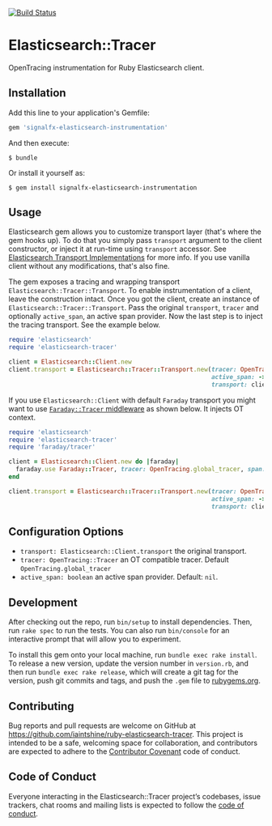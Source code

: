 [![Build Status](https://travis-ci.org/iaintshine/ruby-elasticsearch-tracer.svg?branch=master)](https://travis-ci.org/iaintshine/ruby-elasticsearch-tracer)

# Elasticsearch::Tracer

OpenTracing instrumentation for Ruby Elasticsearch client.

## Installation

Add this line to your application's Gemfile:

```ruby
gem 'signalfx-elasticsearch-instrumentation'
```

And then execute:

    $ bundle

Or install it yourself as:

    $ gem install signalfx-elasticsearch-instrumentation

## Usage

Elasticsearch gem allows you to customize transport layer (that's where the gem hooks up). To do that you simply pass `transport` argument to the client constructor, or inject it at run-time using `transport` accessor. See [Elasticsearch Transport Implementations](https://github.com/elastic/elasticsearch-ruby/tree/master/elasticsearch-transport#transport-implementations) for more info. If you use vanilla client without any modifications, that's also fine. 

The gem exposes a tracing and wrapping transport `Elasticsearch::Tracer::Transport`. To enable instrumentation of a client, leave the construction intact. Once you got the client, create an instance of `Elasticsearch::Tracer::Transport`. Pass the original `transport`, `tracer` and optionally `active_span`, an active span provider. Now the last step is to inject the tracing transport. See the example below.

```ruby
require 'elasticsearch'
require 'elasticsearch-tracer'

client = Elasticsearch::Client.new
client.transport = Elasticsearch::Tracer::Transport.new(tracer: OpenTracing.global_tracer,
                                                        active_span: -> { OpenTracing.global_tracer.active_span },
                                                        transport: client.transport)
```

If you use `Elasticsearch::Client` with default `Faraday` transport you might want to use [`Faraday::Tracer` middleware](https://github.com/iaintshine/ruby-faraday-tracer) as shown below. It injects OT context.

```ruby
require 'elasticsearch'
require 'elasticsearch-tracer'
require 'faraday/tracer'

client = Elasticsearch::Client.new do |faraday|
  faraday.use Faraday::Tracer, tracer: OpenTracing.global_tracer, span: -> { OpenTracing.global_tracer.active_span }
end

client.transport = Elasticsearch::Tracer::Transport.new(tracer: OpenTracing.global_tracer,
                                                        active_span: -> { OpenTracing.global_tracer.active_span },
                                                        transport: client.transport)
```

## Configuration Options

* `transport: Elasticsearch::Client.transport` the original transport.
* `tracer: OpenTracing::Tracer` an OT compatible tracer. Default `OpenTracing.global_tracer`
* `active_span: boolean` an active span provider. Default: `nil`.

## Development

After checking out the repo, run `bin/setup` to install dependencies. Then, run `rake spec` to run the tests. You can also run `bin/console` for an interactive prompt that will allow you to experiment.

To install this gem onto your local machine, run `bundle exec rake install`. To release a new version, update the version number in `version.rb`, and then run `bundle exec rake release`, which will create a git tag for the version, push git commits and tags, and push the `.gem` file to [rubygems.org](https://rubygems.org).

## Contributing

Bug reports and pull requests are welcome on GitHub at https://github.com/iaintshine/ruby-elasticsearch-tracer. This project is intended to be a safe, welcoming space for collaboration, and contributors are expected to adhere to the [Contributor Covenant](http://contributor-covenant.org) code of conduct.

## Code of Conduct

Everyone interacting in the Elasticsearch::Tracer project’s codebases, issue trackers, chat rooms and mailing lists is expected to follow the [code of conduct](https://github.com/iaintshine/ruby-elasticsearch-tracer/blob/master/CODE_OF_CONDUCT.md).
